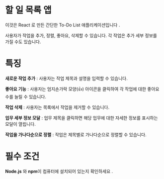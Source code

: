 # 할 일 목록 앱
이것은 React 로 만든 간단한 To-Do List 애플리케이션입니다 .

사용자가 작업을 추가, 정렬, 좋아요, 삭제할 수 있습니다. 각 작업은 추가 세부 정보를 가질 수도 있습니다.


# 특징
**새로운 작업 추가** : 사용자는 작업 제목과 설명을 입력할 수 있습니다.

**좋아요 기능** : 사용자는 엄지손가락 모양(👍) 아이콘을 클릭하여 각 작업에 대한 좋아요 수를 늘릴 수 있습니다.

**작업 삭제** : 사용자는 목록에서 작업을 제거할 수 있습니다.

**업무 세부 정보 모달** : 업무 제목을 클릭하면 해당 업무에 대한 자세한 정보를 표시하는 모달이 열립니다.

**작업을 가나다순으로 정렬** : 작업은 제목별로 가나다순으로 정렬할 수 있습니다.


# 필수 조건
**Node.js** 와 **npm**이 컴퓨터에 설치되어 있는지 확인하세요 .
